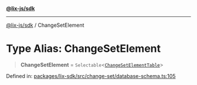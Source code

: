 [**@lix-js/sdk**](../README.md)

***

[@lix-js/sdk](../README.md) / ChangeSetElement

# Type Alias: ChangeSetElement

> **ChangeSetElement** = `Selectable`\<[`ChangeSetElementTable`](ChangeSetElementTable.md)\>

Defined in: [packages/lix-sdk/src/change-set/database-schema.ts:105](https://github.com/opral/monorepo/blob/985ffce1eb6542fd7d2a659b02ab83cb2ccd8d57/packages/lix-sdk/src/change-set/database-schema.ts#L105)
